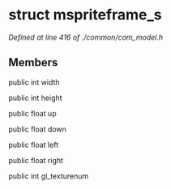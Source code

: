 # struct mspriteframe_s

*Defined at line 416 of ./common/com_model.h*

## Members

public int width

public int height

public float up

public float down

public float left

public float right

public int gl_texturenum



